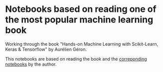 # Notebooks based on reading one of the most popular machine learning book

Working through the book "Hands-on Machine Learning with Scikit-Learn, Keras &amp; Tensorflow" by Aurélien Géron.

This notebooks are based on reading the book and the [correponding notebooks](https://github.com/ageron/handson-ml2) by the author.
